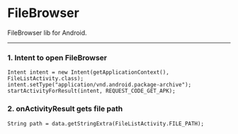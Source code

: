 # FileBrowser
FileBrowser lib for Android.

---

### 1. Intent to open FileBrowser
```
Intent intent = new Intent(getApplicationContext(), FileListActivity.class);
intent.setType("application/vnd.android.package-archive");
startActivityForResult(intent, REQUEST_CODE_GET_APK);
```

### 2. onActivityResult gets file path
```
String path = data.getStringExtra(FileListActivity.FILE_PATH);
```
